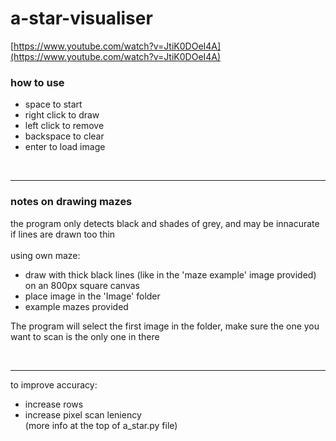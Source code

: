 # a-star-visualiser
[https://www.youtube.com/watch?v=JtiK0DOeI4A](https://www.youtube.com/watch?v=JtiK0DOeI4A) <br>

### how to use
- space to start
- right click to draw
- left click to remove
- backspace to clear
- enter to load image

<br><hr>

### notes on drawing mazes
the program only detects black and shades of grey, and may be innacurate if lines are drawn too thin <br><br>
using own maze:
- draw with thick black lines (like in the 'maze example' image provided) on an 800px square canvas
- place image in the 'Image' folder
- example mazes provided

The program will select the first image in the folder, make sure the one you want to scan is the only one in there <br>

<br><hr>
to improve accuracy:
- increase rows
- increase pixel scan leniency <br>
(more info at the top of a_star.py file)
<br>
